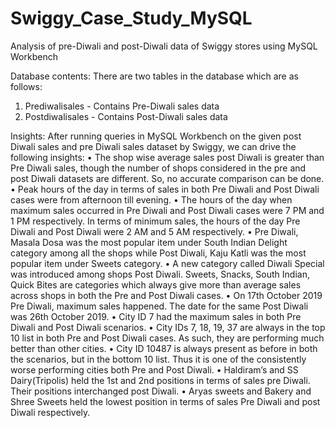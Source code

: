 # Swiggy_Case_Study_MySQL
Analysis of pre-Diwali and post-Diwali data of Swiggy stores using MySQL Workbench

Database contents:
There are two tables in the database which are as follows:
1.	Prediwalisales - Contains Pre-Diwali sales data
2.	Postdiwalisales - Contains Post-Diwali sales data 

Insights:
After running queries in MySQL Workbench on the given post Diwali sales and pre Diwali sales dataset by Swiggy, we can drive the following insights:
•	The shop wise average sales post Diwali is greater than Pre Diwali sales, though the number of shops considered in the pre and post Diwali datasets are different. So, no accurate comparison can be done.
•	Peak hours of the day in terms of sales in both Pre Diwali and Post Diwali cases were from afternoon till evening.
•	The hours of the day when maximum sales occurred in Pre Diwali and Post Diwali cases were 7 PM and 1 PM respectively. In terms of minimum sales, the hours of the day Pre Diwali and Post Diwali were 2 AM and 5 AM respectively.
•	Pre Diwali, Masala Dosa was the most popular item under South Indian Delight category among all the shops while Post Diwali, Kaju Katli was the most popular item under Sweets category. 
•	A new category called Diwali Special was introduced among shops Post Diwali. Sweets, Snacks, South Indian, Quick Bites are categories which always give more than average sales across shops in both the Pre and Post Diwali cases.
•	On 17th October 2019 Pre Diwali, maximum sales happened. The date for the same Post Diwali was 26th October 2019.
•	City ID 7 had the maximum sales in both Pre Diwali and Post Diwali scenarios.
•	City IDs 7, 18, 19, 37 are always in the top 10 list in both Pre and Post Diwali cases. As such, they are performing much better than other cities. 
•	City ID 10487 is always present as before in both the scenarios, but in the bottom 10 list. Thus it is one of the consistently worse performing cities both Pre and Post Diwali.
•	Haldiram’s and SS Dairy(Tripolis) held the 1st and 2nd positions in terms of sales pre Diwali. Their positions interchanged post Diwali.
•	Aryas sweets and Bakery and Shree Sweets held the lowest position in terms of sales Pre Diwali and post Diwali respectively.
